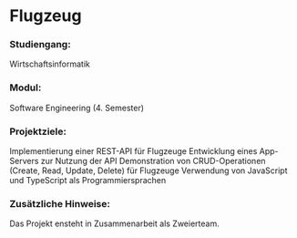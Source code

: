 # Flugzeug

<h3> Studiengang: </h3> 
Wirtschaftsinformatik

<h3> Modul: </h3>
Software Engineering (4. Semester)

<h3> Projektziele: </h3>

Implementierung einer REST-API für Flugzeuge
Entwicklung eines App-Servers zur Nutzung der API
Demonstration von CRUD-Operationen (Create, Read, Update, Delete) für Flugzeuge
Verwendung von JavaScript und TypeScript als Programmiersprachen

<h3> Zusätzliche Hinweise: </h3>
Das Projekt ensteht in Zusammenarbeit als Zweierteam.
